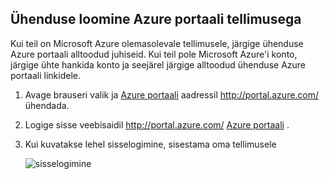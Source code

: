
<!--
includes/sql-database-include-getting-started-v12portal-gettings-an-account.md

Latest Freshness check:  2016-04-11 , carlrab.

As of circa 2016-04-11, the following topics might include this include:
articles/sql-database/sql-database-get-started-tutorial.md

## Connecting to the Azure Portal with a subscription

-->
## <a name="connecting-to-the-azure-portal-with-a-subscription"></a>Ühenduse loomine Azure portaali tellimusega

Kui teil on Microsoft Azure olemasolevale tellimusele, järgige ühenduse Azure portaali alltoodud juhiseid. Kui teil pole Microsoft Azure'i konto, järgige ühte hankida konto ja seejärel järgige alltoodud ühenduse Azure portaali linkidele.

1. Avage brauseri valik ja [Azure portaali](https://portal.azure.com/) aadressil http://portal.azure.com/ ühendada.

1. Logige sisse veebisaidil http://portal.azure.com/ [Azure portaali](https://portal.azure.com/) .

2. Kui kuvatakse lehel sisselogimine, sisestama oma tellimusele

   ![sisselogimine][1]

<!-- Image references. -->

[1]: ./media/sql-database-getting-started-tutorial/login.png




<!--

-->
